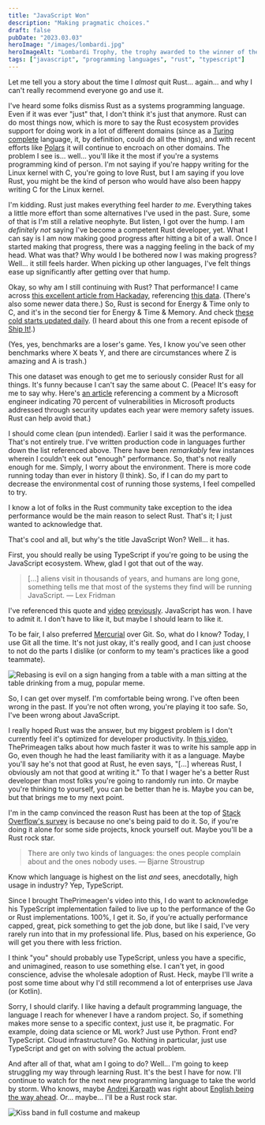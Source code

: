 ```yaml
---
title: "JavaScript Won"
description: "Making pragmatic choices."
draft: false
pubDate: "2023.03.03"
heroImage: "/images/lombardi.jpg"
heroImageAlt: "Lombardi Trophy, the trophy awarded to the winner of the National Football League's Super Bowl, in front of flames."
tags: ["javascript", "programming languages", "rust", "typescript"]
---
```


Let me tell you a story about the time I *almost* quit Rust... again... and why I can't really recommend everyone go and use it.

I've heard some folks dismiss Rust as a systems programming language. Even if it was ever "just" that, I don't think it's just that anymore. Rust can do most things now, which is more to say the Rust ecosystem provides support for doing work in a lot of different domains (since as a [Turing complete](https://en.wikipedia.org/wiki/Turing_completeness) language, it, by definition, could do all the things), and with recent efforts like [Polars](https://www.pola.rs/) it will continue to encroach on other domains. The problem I see is... well... you'll like it the most if you're a systems programming kind of person. I'm not saying if you're happy writing for the Linux kernel with C, you're going to love Rust, but I am saying if you love Rust, you might be the kind of person who would have also been happy writing C for the Linux kernel.

I'm kidding. Rust just makes everything feel harder *to me*. Everything takes a little more effort than some alternatives I've used in the past. Sure, some of that is I'm still a relative neophyte. But listen, I got over the hump. I am *definitely not* saying I've become a competent Rust developer, yet. What I can say is I am now making good progress after hitting a bit of a wall. Once I started making that progress, there was a nagging feeling in the back of my head. What was that? Why would I be bothered now I was making progress? Well... it still feels harder. When picking up other languages, I've felt things ease up significantly after getting over that hump.

Okay, so why am I still continuing with Rust? That performance! I came across [this excellent article from Hackaday](https://hackaday.com/2021/11/18/c-is-the-greenest-programming-language/), referencing [this data](https://sites.google.com/view/energy-efficiency-languages/). (There's also some newer data there.) So, Rust is second for Energy & Time only to C, and it's in the second tier for Energy & Time & Memory. And check [these cold starts updated daily](https://maxday.github.io/lambda-perf/). (I heard about this one from a recent episode of [Ship It!](https://changelog.com/shipit/89).)

(Yes, yes, benchmarks are a loser's game. Yes, I know you've seen other benchmarks where X beats Y, and there are circumstances where Z is amazing and A is trash.)

This one dataset was enough to get me to seriously consider Rust for all things. It's funny because I can't say the same about C. (Peace! It's easy for me to say why. Here's [an article](https://www.zdnet.com/article/microsoft-70-percent-of-all-security-bugs-are-memory-safety-issues/) referencing a comment by a Microsoft engineer indicating 70 percent of vulnerabilities in Microsoft products addressed through security updates each year were memory safety issues. Rust can help avoid that.)

I should come clean (pun intended). Earlier I said it was the performance. That's not entirely true. I've written production code in languages further down the list referenced above. There have been *remarkably* few instances wherein I couldn't eek out "enough" performance. So, that's not really enough for me. Simply, I worry about the environment. There is more code running today than ever in history (I think). So, if I can do my part to decrease the environmental cost of running those systems, I feel compelled to try.

I know a lot of folks in the Rust community take exception to the idea performance would be the main reason to select Rust. That's it; I just wanted to acknowledge that.

That's cool and all, but why's the title JavaScript Won? Well... it has.

First, you should really be using TypeScript if you're going to be using the JavaScript ecosystem. Whew, glad I got that out of the way.

> [...] aliens visit in thousands of years, and humans are long gone, something tells me that most of the systems they find will be running JavaScript. &mdash; Lex Fridman

I've referenced this quote and [video](https://www.youtube.com/watch?v=rczu8kc8JZA) [previously](./20230120.md). JavaScript has won. I have to admit it. I don't have to like it, but maybe I should learn to like it.

To be fair, I also preferred [Mercurial](https://www.mercurial-scm.org/) over Git. So, what do I know? Today, I use Git all the time. It's not just okay, it's really good, and I can just choose to not do the parts I dislike (or conform to my team's practices like a good teammate).

<img alt="Rebasing is evil on a sign hanging from a table with a man sitting at the table drinking from a mug, popular meme." src="/images/rebasing.jpg">

So, I can get over myself. I'm comfortable being wrong. I've often been wrong in the past. If you're not often wrong, you're playing it too safe. So, I've been wrong about JavaScript.

I really hoped Rust was the answer, but my biggest problem is I don't currently feel it's optimized for developer productivity. In [this video](https://youtu.be/Z0GX2mTUtfo), ThePrimeagen talks about how much faster it was to write his sample app in Go, even though he had the least familiarity with it as a language. Maybe you'll say he's not that good at Rust, he even says, "[...] whereas Rust, I obviously am not that good at writing it." To that I wager he's a better Rust developer than most folks you're going to randomly run into. Or maybe you're thinking to yourself, you can be better than he is. Maybe you can be, but that brings me to my next point.

I'm in the camp convinced the reason Rust has been at the top of [Stack Overflow's survey](https://survey.stackoverflow.co/2022/#section-most-loved-dreaded-and-wanted-programming-scripting-and-markup-languages) is because no one's being paid to do it. So, if you're doing it alone for some side projects, knock yourself out. Maybe you'll be a Rust rock star.

> There are only two kinds of languages: the ones people complain about and the ones nobody uses. &mdash; Bjarne Stroustrup

Know which language is highest on the list *and* sees, anecdotally, high usage in industry? Yep, TypeScript.

Since I brought ThePrimeagen's video into this, I do want to acknowledge his TypeScript implementation failed to live up to the performance of the Go or Rust implementations. 100%, I get it. So, if you're actually performance capped, great, pick something to get the job done, but like I said, I've very rarely run into that in my professional life. Plus, based on his experience, Go will get you there with less friction.

I think "you" should probably use TypeScript, unless you have a specific, and unimagined, reason to use something else. I can't yet, in good conscience, advise the wholesale adoption of Rust. Heck, maybe I'll write a post some time about why I'd still recommend a lot of enterprises use Java (or Kotlin).

Sorry, I should clarify. I like having a default programming language, the language I reach for whenever I have a random project. So, if something makes more sense to a specific context, just use it, be pragmatic. For example, doing data science or ML work? Just use Python. Front end? TypeScript. Cloud infrastructure? Go. Nothing in particular, just use TypeScript and get on with solving the actual problem.

And after all of that, what am I going to do? Well... I'm going to keep struggling my way through learning Rust. It's the best I have for now. I'll continue to watch for the next new programming language to take the world by storm. Who knows, maybe [Andrej Karpath](https://karpathy.ai/) was right about [English being the way ahead](https://twitter.com/karpathy/status/1617979122625712128). Or... maybe... I'll be a Rust rock star.

<img alt="Kiss band in full costume and makeup" src="/images/kiss.jpg">
